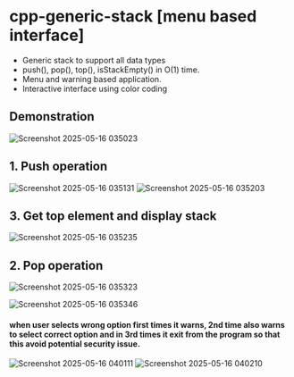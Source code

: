 # cpp-generic-stack [menu based interface]
- Generic stack to support all data types
- push(), pop(), top(), isStackEmpty() in O(1) time.
- Menu and warning based application.
- Interactive interface using color coding

## Demonstration
![Screenshot 2025-05-16 035023](https://github.com/user-attachments/assets/ccb4fd30-8e10-46fc-b315-b37084ba3b47)
## 1. Push operation
![Screenshot 2025-05-16 035131](https://github.com/user-attachments/assets/82a26b6b-d97c-4268-9e8a-0cfba5f0ded8)
![Screenshot 2025-05-16 035203](https://github.com/user-attachments/assets/1d95d7c5-6951-43bf-b483-d1db1e2fb4ca)
## 3. Get top element and display stack
![Screenshot 2025-05-16 035235](https://github.com/user-attachments/assets/8aaa3c02-fa2a-41e3-b9a5-e8a704f7868d)
## 2. Pop operation
![Screenshot 2025-05-16 035323](https://github.com/user-attachments/assets/d9f65bdf-b87b-46b7-9e62-40013e35487c)

![Screenshot 2025-05-16 035346](https://github.com/user-attachments/assets/ab403271-a250-4adb-9d2a-67d901c01af8)

#### when user selects wrong option first times it warns, 2nd time also warns to select correct option and in 3rd times it exit from the program so that this avoid potential security issue.
![Screenshot 2025-05-16 040111](https://github.com/user-attachments/assets/01832a85-c48d-4bd6-81a8-fe3f965748be)
![Screenshot 2025-05-16 040210](https://github.com/user-attachments/assets/c4518c25-5164-4780-84e9-a413d5b75b24)
